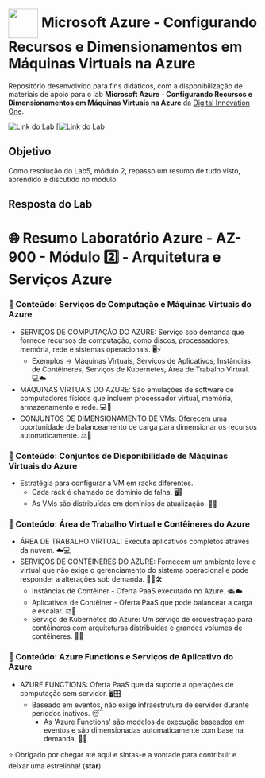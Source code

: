 <h1>
    <a href="https://www.dio.me/">
     <img align="center" width="60px" src="https://assets.dio.me/Mo-tlP263KBZIWFaCvplHdmnL4GSLIITz5tzmMUoX7s/f:webp/h:77/q:80/w:77/L2xhYl9wcm9qZWN0cy9iYWRnZXMvY2E0NTA1ZmYtNTI2YS00ZGZkLWI3ZTAtZDhhZTEwMDdiNTRjLnBuZw"></a>
    <span> 
Microsoft Azure - Configurando Recursos e Dimensionamentos em Máquinas Virtuais na Azure</span>
</h1>

Repositório desenvolvido para fins didáticos, com a disponibilização de materiais de apoio para o lab **Microsoft Azure - Configurando Recursos e Dimensionamentos em Máquinas Virtuais na Azure** da [Digital Innovation One](https://www.dio.me/).

[![Link do Lab](https://img.shields.io/badge/▶-000?style=for-the-badge&logo=movie&logoColor=E94D5F)](https://web.dio.me/lab/computacao-e-rede-laboratorio/learning/9322371b-97ee-4148-8f27-70b7b6f38a47?back=/track/microsoft-azure-essentials) 
[![Link do Lab](https://web.dio.me/lab/computacao-e-rede-laboratorio/learning/9322371b-97ee-4148-8f27-70b7b6f38a47?back=/track/microsoft-azure-essentials)

## Objetivo
Como resolução do Lab5, módulo 2, repasso um resumo de tudo visto, aprendido e discutido no módulo
   
## Resposta do Lab

# 🌐 Resumo Laboratório Azure - AZ-900 - Módulo 2️⃣ - Arquitetura e Serviços Azure

### 🔖 Conteúdo: Serviços de Computação e Máquinas Virtuais do Azure

* SERVIÇOS DE COMPUTAÇÃO DO AZURE: Serviço sob demanda que fornece recursos de computação, como discos, processadores, memória, rede e sistemas operacionais. 🖥️⚡
  * Exemplos → Máquinas Virtuais, Serviços de Aplicativos, Instâncias de Contêineres, Serviços de Kubernetes, Área de Trabalho Virtual. 💻☁️
* MÁQUINAS VIRTUAIS DO AZURE: São emulações de software de computadores físicos que incluem processador virtual, memória, armazenamento e rede. 💻💾
* CONJUNTOS DE DIMENSIONAMENTO DE VMs: Oferecem uma oportunidade de balanceamento de carga para dimensionar os recursos automaticamente. ⚖️🤖

### 🔖 Conteúdo: Conjuntos de Disponibilidade de Máquinas Virtuais do Azure

* Estratégia para configurar a VM em racks diferentes.
  * Cada rack é chamado de domínio de falha. 🖥️🔧
  * As VMs são distribuídas em domínios de atualização. 🔄💡

### 🔖 Conteúdo: Área de Trabalho Virtual e Contêineres do Azure

* ÁREA DE TRABALHO VIRTUAL: Executa aplicativos completos através da nuvem. ☁️💻
* SERVIÇOS DE CONTÊINERES DO AZURE: Fornecem um ambiente leve e virtual que não exige o gerenciamento do sistema operacional e pode responder a alterações sob demanda. 🧑‍💻🛠️
  * Instâncias de Contêiner - Oferta PaaS executado no Azure. 🛳️☁️
  * Aplicativos de Contêiner - Oferta PaaS que pode balancear a carga e escalar. ⚖️🚀
  * Serviço de Kubernetes do Azure: Um serviço de orquestração para contêineres com arquiteturas distribuídas e grandes volumes de contêineres. 🧩🐳

### 🔖 Conteúdo: Azure Functions e Serviços de Aplicativo do Azure

* AZURE FUNCTIONS: Oferta PaaS que dá suporte a operações de computação sem servidor. 🖥️🎛️
  * Baseado em eventos, não exige infraestrutura de servidor durante períodos inativos. 😴
    * As 'Azure Functions' são modelos de execução baseados em eventos e são dimensionadas automaticamente com base na demanda. 🤖🔄
      
⭐ Obrigado por chegar até aqui e sintas-e a vontade para contribuir e deixar uma estrelinha! (**star**) 
